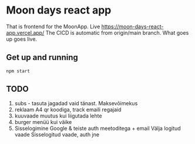 # Moon days react app

That is frontend for the MoonApp.
Live https://moon-days-react-app.vercel.app/
The CICD is automatic from origin/main branch. What goes up goes live.

## Get up and running

```
npm start
```

## TODO

1. subs - tasuta jagadad vaid tänast. Maksevõimekus
2. reklaam A4 qr koodiga, track emaili regajaid
3. kuuvaade muutus kui liigutada lehte
4. burger menüü kui väike
5. Sisselogimine Google & teiste auth meetoditega + email
   Välja logitud vaade
   Sisselogitud vaade, auth jne
